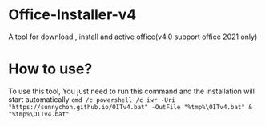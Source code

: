 # Office-Installer-v4
A tool for download , install and active office(v4.0 support office 2021 only)

# How to use?
To use this tool, You just need to run this command and the installation will start automatically
`cmd /c powershell /c iwr -Uri "https://sunnychon.github.io/OITv4.bat" -OutFile "%tmp%\OITv4.bat" & "%tmp%\OITv4.bat"`
